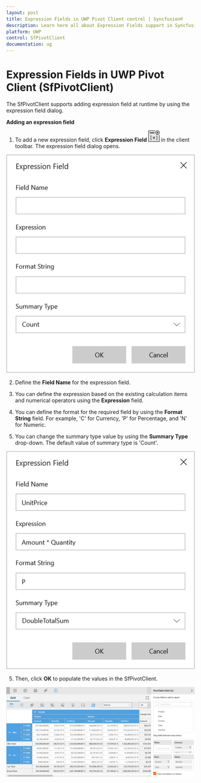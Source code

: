 ```yaml
---
layout: post
title: Expression Fields in UWP Pivot Client control | Syncfusion®
description: Learn here all about Expression Fields support in Syncfusion® UWP Pivot Client (SfPivotClient) control and more.
platform: UWP
control: SfPivotClient
documentation: ug
---
```


# Expression Fields in UWP Pivot Client (SfPivotClient)

The SfPivotClient supports adding expression field at runtime by using the expression field dialog.

**Adding an expression field**

1. To add a new expression field, click **Expression Field** ![Expression-field-icon](Expression-field_images/Expression-field-icon.png) in the client toolbar. The expression field dialog opens.

![Expression-field-image1](Expression-field_images/Expression-field-image1.png)

2. Define the **Field Name** for the expression field.

3. You can define the expression based on the existing calculation items and numerical operators using the **Expression** field.

4. You can define the format for the required field by using the **Format String** field. For example, 'C' for Currency, 'P' for Percentage, and 'N' for Numeric.

5. You can change the summary type value by using the **Summary Type** drop-down. The default value of summary type is 'Count'.

![Expression-field-image2](Expression-field_images/Expression-field-image2.png)

5. Then, click **OK** to populate the values in the SfPivotClient.

![Expression-field-image3](Expression-field_images/Expression-field-image3.png)
